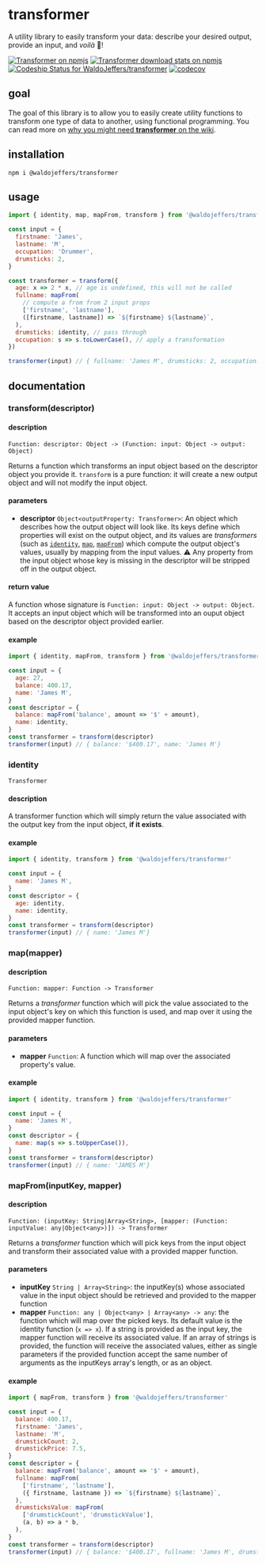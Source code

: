 # transformer

A utility library to easily transform your data: describe your desired output, provide an input, and _voilà_ 🌟!

[![Transformer on npmjs](https://img.shields.io/npm/v/@waldojeffers/transformer.svg?style=flat-square)](https://www.npmjs.com/package/@waldojeffers/transformer)
[![Transformer download stats on npmjs](https://img.shields.io/npm/dw/@waldojeffers/transformer.svg?style=flat-square)](https://npm-stat.com/charts.html?package=%40waldojeffers%2Ftransformer)
[![Codeship Status for WaldoJeffers/transformer](https://img.shields.io/codeship/7dc90ec0-ba7e-0135-1d22-52634e59fba4.svg?style=flat-square)](https://app.codeship.com/projects/259215)
[![codecov](https://img.shields.io/codecov/c/github/WaldoJeffers/transformer.svg?style=flat-square)](https://codecov.io/gh/WaldoJeffers/transformer)

## goal

The goal of this library is to allow you to easily create utility functions to transform one type of data to another, using functional programming. You can read more on [why you might need **transformer** on the wiki](https://github.com/WaldoJeffers/transformer/wiki/Why).

## installation

```
npm i @waldojeffers/transformer
```

## usage

```js
import { identity, map, mapFrom, transform } from '@waldojeffers/transformer'

const input = {
  firstname: 'James',
  lastname: 'M',
  occupation: 'Drummer',
  drumsticks: 2,
}

const transformer = transform({
  age: x => 2 * x, // age is undefined, this will not be called
  fullname: mapFrom(
    // compute a from from 2 input props
    ['firstname', 'lastname'],
    ([firstname, lastname]) => `${firstname} ${lastname}`,
  ),
  drumsticks: identity, // pass through
  occupation: s => s.toLowerCase(), // apply a transformation
})

transformer(input) // { fullname: 'James M', drumsticks: 2, occupation: 'drummer' }
```

## documentation

### transform(descriptor)

#### description

```
Function: descriptor: Object -> (Function: input: Object -> output: Object)
```

Returns a function which transforms an input object based on the descriptor object you provide it. `transform` is a pure function: it will create a new output object and will not modify the input object.

#### parameters

- **descriptor** `Object<outputProperty: Transformer>`: An object which describes how the output object will look like. Its keys define which properties will exist on the output object, and its values are _transformers_ (such as [`identity`](#identity), [`map`](#map), [`mapFrom`](#mapFrom)) which compute the output object's values, usually by mapping from the input values. ⚠️ Any property from the input object whose key is missing in the descriptor will be stripped off in the output object.

#### return value

A function whose signature is `Function: input: Object -> output: Object`. It accepts an input object which will be transformed into an ouput object based on the descriptor object provided earlier.

#### example

```js
import { identity, mapFrom, transform } from '@waldojeffers/transformer'

const input = {
  age: 27,
  balance: 400.17,
  name: 'James M',
}
const descriptor = {
  balance: mapFrom('balance', amount => '$' + amount),
  name: identity,
}
const transformer = transform(descriptor)
transformer(input) // { balance: '$400.17', name: 'James M'}
```

### identity

```
Transformer
```

#### description

A transformer function which will simply return the value associated with the output key from the input object, **if it exists**.

#### example

```js
import { identity, transform } from '@waldojeffers/transformer'

const input = {
  name: 'James M',
}
const descriptor = {
  age: identity,
  name: identity,
}
const transformer = transform(descriptor)
transformer(input) // { name: 'James M'}
```

### map(mapper)

#### description

```
Function: mapper: Function -> Transformer
```

Returns a _transformer_ function which will pick the value associated to the input object's key on which this function is used, and map over it using the provided mapper function.

#### parameters

- **mapper** `Function`: A function which will map over the associated property's value.

#### example

```js
import { identity, transform } from '@waldojeffers/transformer'

const input = {
  name: 'James M',
}
const descriptor = {
  name: map(s => s.toUpperCase()),
}
const transformer = transform(descriptor)
transformer(input) // { name: 'JAMES M'}
```

### mapFrom(inputKey, mapper)

#### description

```
Function: (inputKey: String|Array<String>, [mapper: (Function: inputValue: any|Object<any>)]) -> Transformer
```

Returns a _transformer_ function which will pick keys from the input object and transform their associated value with a provided mapper function.

#### parameters

- **inputKey** `String | Array<String>`: the inputKey(s) whose associated value in the input object should be retrieved and provided to the mapper function
- **mapper** `Function: any | Object<any> | Array<any> -> any`: the function which will map over the picked keys. Its default value is the identity function (`x => x`). If a string is provided as the input key, the mapper function will receive its associated value. If an array of strings is provided, the function will receive the associated values, either as single parameters if the provided function accept the same number of arguments as the inputKeys array's length, or as an object.

#### example

```js
import { mapFrom, transform } from '@waldojeffers/transformer'

const input = {
  balance: 400.17,
  firstname: 'James',
  lastname: 'M',
  drumstickCount: 2,
  drumstickPrice: 7.5,
}
const descriptor = {
  balance: mapFrom('balance', amount => '$' + amount),
  fullname: mapFrom(
    ['firstname', 'lastname'],
    ({ firstname, lastname }) => `${firstname} ${lastname}`,
  ),
  drumsticksValue: mapFrom(
    ['drumstickCount', 'drumstickValue'],
    (a, b) => a * b,
  ),
}
const transformer = transform(descriptor)
transformer(input) // { balance: '$400.17', fullname: 'James M', drumsticksValue: 15}
```
